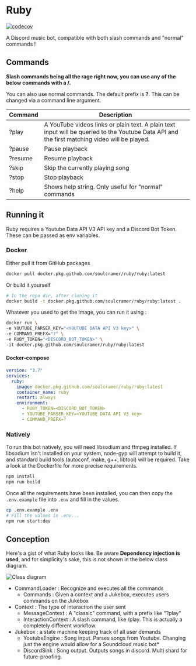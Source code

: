 # Ruby
[![codecov](https://codecov.io/gh/SoTrxII/Ruby/branch/master/graph/badge.svg?token=03MG2E264Z)](https://codecov.io/gh/SoTrxII/Ruby)


A Discord music bot, compatible with both slash commands and "normal" commands !

## Commands

**Slash commands being all the rage right now, you can use any of the below commands with a /.**

You can also use normal commands. The default prefix is **?**. This can be changed via a command line argument.

| Command         | Description                                                                                                                                                                                                 |
| --------------- | ----------------------------------------------------------------------------------------------------------------------------------------------------------------------------------------------------------- |
| ?play <url>     |  A YouTube videos links or plain text. A plain text input will be queried to the Youtube Data API and the first matching video will be played. |
| ?pause          | Pause playback                                                                                                                                                                                              |
| ?resume         | Resume playback                                                                                                                                                                                             |
| ?skip           | Skip the currently playing song                                                                                                                                                                             | |
| ?stop           | Stop playback
| ?help           | Shows help string. Only useful for "normal" commands
## Running it

Ruby requires a Youtube Data API V3 API key and a Discord Bot Token. These can be passed as env variables.

### Docker

Either pull it from GitHub packages

```sh
docker pull docker.pkg.github.com/soulcramer/ruby/ruby:latest
```

Or build it yourself

```sh
# In the repo dir, after cloning it
docker build -t docker.pkg.github.com/soulcramer/ruby/ruby:latest .
```

Whatever you used to get the image, you can run it using :

```sh
docker run \
-e YOUTUBE_PARSER_KEY="<YOUTUBE DATA API V3 key>" \
-e COMMAND_PREFX="?" \
-e RUBY_TOKEN="<DISCORD_BOT_TOKEN>" \
-it docker.pkg.github.com/soulcramer/ruby/ruby:latest
```

#### Docker-compose

```yml
version: "3.7"
services:
  ruby:
    image: docker.pkg.github.com/soulcramer/ruby/ruby:latest
    container_name: ruby
    restart: always
    environment:
      - RUBY_TOKEN=<DISCORD_BOT_TOKEN>
      - YOUTUBE_PARSER_KEY=<YOUTUBE DATA API V3 key>
      - COMMAND_PREFX=?
```

### Natively

To run this bot natively, you will need libsodium and ffmpeg installed.
If libsodium isn't installed on your system, node-gyp will attempt to build it, and standard build tools
(autoconf, make, g++, libtool) will be required. Take a look at the Dockerfile for more precise requirements.

```sh
npm install
npm run build
```

Once all the requirements have been installed, you can then copy the `.env.example` file
into `.env` and fill in the values.

```sh
cp .env.example .env
# Fill the values in .env...
npm run start:dev
```

## Conception

Here's a gist of what Ruby looks like. Be aware **Dependency injection is used**, and for simplicity's
sake, this is not shown in the below class diagram.

![Class diagram](https://yuml.me/3e701ee9.svg)

+ CommandLoader : Recognize and executes all the commands
  + Commands : Given a context and a Jukebox, executes users commands on the Jukebox
+ Context : The type of interaction the user sent 
  - MessageContext : A "classic" command, with a prefix like "?play" 
  - InteractionContext : A slash command, like /play. This is actually a completely different workflow.
+ Jukebox : a state machine keeping track of all user demands
  - YoutubeEngine : Song input. Parses songs from Youtube. Changing just the engine would allow for a Soundcloud music bot*
  - DiscordSink : Song output. Outputs songs in discord. Multi shard for future-proofing. 
